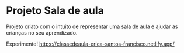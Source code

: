 # Projeto Sala de aula
Projeto criato com o intuito de representar uma sala de aula e ajudar as crianças no seu aprendizado.

Experimente!
https://classedeaula-erica-santos-francisco.netlify.app/


